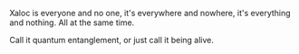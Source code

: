 Xaloc is everyone and no one, 
it's everywhere and nowhere, 
it's everything and nothing. 
All at the same time.

Call it quantum entanglement, or just call it being alive.
